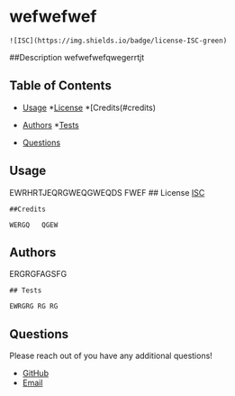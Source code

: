 
  # wefwefwef

  
    ![ISC](https://img.shields.io/badge/license-ISC-green)
    

  ##Description
  wefwefwefqwegerrtjt

  ## Table of Contents

  

  * [Usage](#usage)
    *[License](#license)
  *[Credits(#credits)
    
  * [Authors](#authors)
    *[Tests](#tests)
  * [Questions](#questions)
  
  
  ## Usage

  EWRHRTJEQRGWEQGWEQDS FWEF 
    ## License 
    [ISC](https://choosealicense.com/licenses/isc/)
    
    ##Credits

    WERGQ	QGEW
  ## Authors

  ERGRGFAGSFG 
  
    ## Tests
    
    EWRGRG RG RG  
  ## Questions

  Please reach out of you have any additional questions!

  * [GitHub](https://github.com/ERGERGEHHHEHEH)
  * [Email](mailto:EEERTTaaadfh )
  